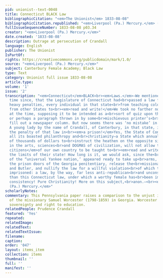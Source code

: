 ```yaml
---
pid: unionist--text-0048
title: Connecticut BLACK Law
bibliographicCitation: "<em>The Unionist</em> 1833-08-08"
bibliographicCitation.republished: "<em>Liverpool (Pa.) Mercury.</em> (not researched)"
fullIssueSequenceNumber: 1833-08-08 p03.34
creator: "<em>Liverpool (Pa.) Mercury.</em>"
date.created: '1833-08-08'
description: Outrage at persecution of Crandall
language: English
publisher: The Unionist
IsPartOf: 
rights: https://creativecommons.org/publicdomain/mark/1.0/
source: "<em>Liverpool (Pa.) Mercury.</em>"
subject: Canterbury Female Academy; Black Law
type: Text
category: Unionist full issue 1833-08-08
article.type: 
volume: '1'
issue: '2'
transcription: "<em>Connecticut</em>BLACK<br><em>Laws.</em>—We mentioned, a short
  time since, that the Legislature of Connecticut had<br>passed a law forbidding under
  heavy penalties, every individual in that state<br>from teaching colored people
  from other States to<br><em>read and write!</em>We took no farther notice of it
  at the time, supposing it to be intended as a<br>sort of quiz upon the Yankees,
  or perhaps a paragraph thrown in by some<br>mischievous printer’s<br><em>imp,</em>to
  fill out a newspaper column. But now seems there was ‘no mistake’ in the<br>matter.
  A young lady by the name of Crandall, of Canterbury, in that state, is<br>now suffering
  the penalty of that law in<br><em>a prison!</em>Yes, the State of Connecticut, with
  all its boasted philanthropy and<br>christianity—a State which annually sends tens
  of thousands of dollars to<br>instruct the heathen on the opposite side of the globe,
  in the arts, sciences<br>and DOGMAS of civilization, will not allow the<br><em>free
  citizens</em>of our own country to be taught to<br><em>read and write</em>&nbsp;within
  the limits of their state! How long is it, we would ask, since the<br>entire population
  of the “universal Yankee nation,’ appeared ready to take up<br>arms, break open
  the prison doors of the Georgia penitentiary, release the<br>missionaries, Worcester
  and Butler, and nullify the law for a willful violation<br>of which they had been
  imprisoned: a law, by the way, far less anti-republican<br>and unconstitutional
  than this Connecticut law, under which a worthy female has<br>been imprisoned. Admirable
  consistency! Pure Christianity! More on this subject,<br>anon.—<br><em>Liverpool
  (Pa.) Mercury.</em>"
scholarlyNotes: 
commentary: This Pennsylvania paper raises a comparison to the unjust imprisonment
  of the missionary Samuel Worcester (1798-1859) in Georgia. Worcester defended Cherokee
  sovereignty and right to education.
relatedPeople: Prudence Crandall
featured: 'Yes'
repeated: 
relatedImage: 
relatedText: 
relatedTextIssue: 
filename: 
caption: 
order: '047'
layout: items_item
collection: items
thumbnail: ''
full: ''
manifest: ''
---
```

